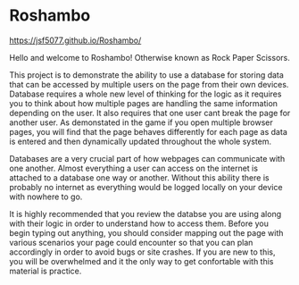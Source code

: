 # Roshambo

https://jsf5077.github.io/Roshambo/

Hello and welcome to Roshambo! Otherwise known as Rock Paper Scissors.

This project is to demonstrate the ability to use a database for storing data that can be accessed by multiple users on the page from their own devices. Database requires a whole new level of thinking for the logic as it requires you to think about how multiple pages are handling the same information depending on the user. It also requires that one user cant break the page for another user. As demonstated in the game if you open multiple browser pages, you will find that the page behaves differently for each page as data is entered and then dynamically updated throughout the whole system. 

Databases are a very crucial part of how webpages can communicate with one another. Almost everything a user can access on the internet is attached to a database one way or another. Without this ability there is probably no internet as everything would be logged locally on your device with nowhere to go. 

It is highly recommended that you review the databse you are using along with their logic in order to understand how to access them. Before you begin typing out anything, you should consider mapping out the page with various scenarios your page could encounter so that you can plan accordingly in order to avoid bugs or site crashes. If you are new to this, you will be overwhelmed and it the only way to get confortable with this material is practice.
